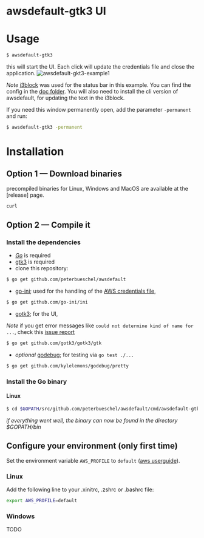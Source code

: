 awsdefault-gtk3 UI
==================

# Usage

```bash
$ awsdefault-gtk3
```

this will start the UI. Each click will update the credentials file and close the application. ![awsdefault-gkt3-example1](../../doc/awsdefault-gtk3-example1.gif?raw=true)

*Note* [i3block](https://github.com/vivien/i3blocks) was used for the status bar in this example. You can find the config in the [doc folder](doc/i3block-example.conf). You will also need to install the cli version of awsdefault, for updating the text in the i3block.

If you need this window permanently open, add the parameter `-permanent` and run:

```bash
$ awsdefault-gtk3 -permanent
```





# Installation

## Option 1 — Download binaries

precompiled binaries for Linux, Windows and MacOS are available at the [release] page.


```bash
curl 
```

## Option 2 — Compile it


### Install the dependencies

- *[Go](https://golang.org/doc/install)* is required
- [gtk3](https://www.gtk.org/) is required
- clone this repository: 

```bash
$ go get github.com/peterbueschel/awsdefault
```

- [go-ini](https://github.com/go-ini/ini); used for the handling of the [AWS credentials file](https://docs.aws.amazon.com/cli/latest/userguide/cli-config-files.html),

```bash
$ go get github.com/go-ini/ini
```

- [gotk3](https://github.com/gotk3/gotk3); for the UI,

*Note* if you get error messages like `could not determine kind of name for ...`, check this [issue report](https://github.com/gotk3/gotk3/issues/152)

```bash
$ go get github.com/gotk3/gotk3/gtk
```

- _optional_ [godebug](https://github.com/kylelemons/godebug/pretty); for testing via `go test ./...`

```bash
$ go get github.com/kylelemons/godebug/pretty
```


### Install the Go binary

#### Linux 

```bash
$ cd $GOPATH/src/github.com/peterbueschel/awsdefault/cmd/awsdefault-gtk3/ && go install
```

*if everything went well, the binary can now be found in the directory* _$GOPATH/bin_ 


## Configure your environment (only first time)

Set the environment variable `AWS_PROFILE` to `default` ([aws userguide](https://docs.aws.amazon.com/cli/latest/userguide/cli-environment.html)).

### Linux

Add the following line to your .xinitrc, .zshrc or .bashrc file:

```bash
export AWS_PROFILE=default
```

### Windows

TODO
